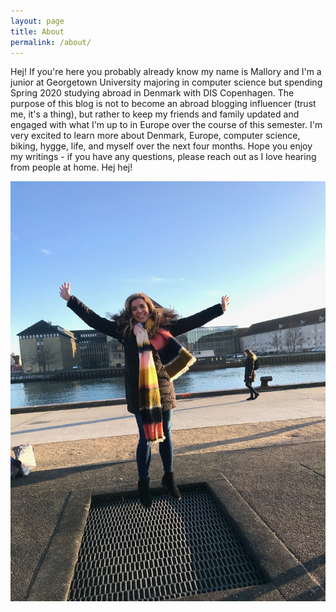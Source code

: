 ```yaml
---
layout: page
title: About
permalink: /about/
---
```


Hej! If you're here you probably already know my name is Mallory and I'm a junior at Georgetown University majoring in computer science but spending Spring 2020 studying abroad in Denmark with DIS Copenhagen. The purpose of this blog is not to become an abroad blogging influencer (trust me, it's a thing), but rather to keep my friends and family updated and engaged with what I'm up to in Europe over the course of this semester. I'm very excited to learn more about Denmark, Europe, computer science, biking, hygge, life, and myself over the next four months. Hope you enjoy my writings - if you have any questions, please reach out as I love hearing from people at home. Hej hej!

![Me and Trampolines](/images/post1/trampolinesme.jpg "Trampolines and me!")
